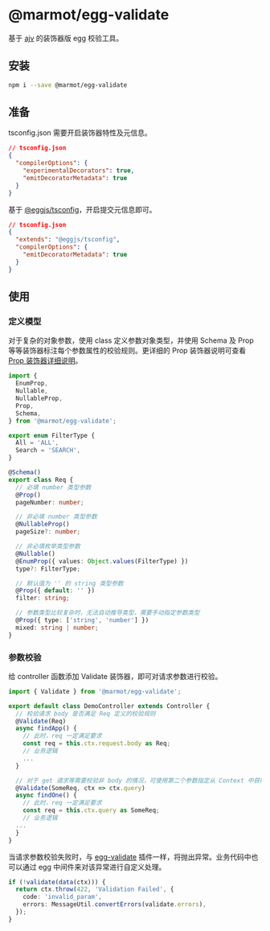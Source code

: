# @marmot/egg-validate

基于 [ajv](https://github.com/ajv-validator/ajv) 的装饰器版 egg 校验工具。

## 安装

```bash
npm i --save @marmot/egg-validate
```

## 准备

tsconfig.json 需要开启装饰器特性及元信息。

```json
// tsconfig.json
{
  "compilerOptions": {
    "experimentalDecorators": true,
    "emitDecoratorMetadata": true
  }
}
```

基于 [@eggjs/tsconfig](https://github.com/eggjs/tsconfig)，开启提交元信息即可。

```json
// tsconfig.json
{
  "extends": "@eggjs/tsconfig",
  "compilerOptions": {
    "emitDecoratorMetadata": true
  }
}
```

## 使用

### 定义模型

对于复杂的对象参数，使用 class 定义参数对象类型，并使用 Schema 及 Prop 等等装饰器标注每个参数属性的校验规则。更详细的 Prop 装饰器说明可查看 [Prop 装饰器详细说明](https://github.com/marmot-js/egg-validate/blob/main/packages/core/README.md#prop-装饰器)。

```typescript
import {
  EnumProp,
  Nullable,
  NullableProp,
  Prop,
  Schema,
} from '@marmot/egg-validate';

export enum FilterType {
  All = 'ALL',
  Search = 'SEARCH',
}

@Schema()
export class Req {
  // 必填 number 类型参数
  @Prop()
  pageNumber: number;

  // 非必填 number 类型参数
  @NullableProp()
  pageSize?: number;

  // 非必填枚举类型参数
  @Nullable()
  @EnumProp({ values: Object.values(FilterType) })
  type?: FilterType;

  // 默认值为 '' 的 string 类型参数
  @Prop({ default: '' })
  filter: string;

  // 参数类型比较复杂时，无法自动推导类型，需要手动指定参数类型
  @Prop({ type: ['string', 'number'] })
  mixed: string | number;
}
```

### 参数校验

给 controller 函数添加 Validate 装饰器，即可对请求参数进行校验。

```typescript
import { Validate } from '@marmot/egg-validate';

export default class DemoController extends Controller {
  // 校验请求 body 是否满足 Req 定义的校验规则
  @Validate(Req)
  async findApp() {
    // 此时，req 一定满足要求
    const req = this.ctx.request.body as Req;
    // 业务逻辑
    ...
  }

  // 对于 get 请求等需要校验非 body 的情况，可使用第二个参数指定从 Context 中获取数据的逻辑
  @Validate(SomeReq, ctx => ctx.query)
  async findOne() {
    // 此时，req 一定满足要求
    const req = this.ctx.query as SomeReq;
    // 业务逻辑
  ...
  }
}
```

当请求参数校验失败时，与 [egg-validate](https://github.com/eggjs/egg-validate) 插件一样，将抛出异常。业务代码中也可以通过 egg 中间件来对该异常进行自定义处理。

```typescript
if (!validate(data(ctx))) {
  return ctx.throw(422, 'Validation Failed', {
    code: 'invalid_param',
    errors: MessageUtil.convertErrors(validate.errors),
  });
}
```
